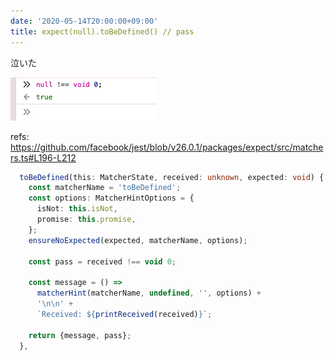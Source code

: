 ```yaml
---
date: '2020-05-14T20:00:00+09:00'
title: expect(null).toBeDefined() // pass
---
```


泣いた

![null](./expect_null.png)

refs:
https://github.com/facebook/jest/blob/v26.0.1/packages/expect/src/matchers.ts#L196-L212

```ts
  toBeDefined(this: MatcherState, received: unknown, expected: void) {
    const matcherName = 'toBeDefined';
    const options: MatcherHintOptions = {
      isNot: this.isNot,
      promise: this.promise,
    };
    ensureNoExpected(expected, matcherName, options);

    const pass = received !== void 0;

    const message = () =>
      matcherHint(matcherName, undefined, '', options) +
      '\n\n' +
      `Received: ${printReceived(received)}`;

    return {message, pass};
  },
```
